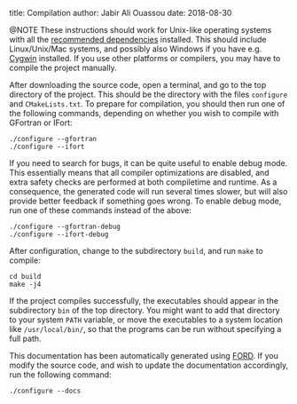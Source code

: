 title:  Compilation
author: Jabir Ali Ouassou
date:   2018-08-30



@NOTE
  These instructions should work for Unix-like operating systems with all the [recommended dependencies](01-dependencies.html) installed.
  This should include Linux/Unix/Mac systems, and possibly also Windows if you have e.g. [Cygwin](https://www.cygwin.com/) installed. 
  If you use other platforms or compilers, you may have to compile the project manually.

After downloading the source code, open a terminal, and go to the top directory of the project.
This should be the directory with the files `configure` and `CMakeLists.txt`.
To prepare for compilation, you should then run one of the following commands, depending on whether you wish to compile with GFortran or IFort:

    ./configure --gfortran
    ./configure --ifort

If you need to search for bugs, it can be quite useful to enable debug mode.
This essentially means that all compiler optimizations are disabled, and extra safety checks are performed at both compiletime and runtime.
As a consequence, the generated code will run several times slower, but will also provide better feedback if something goes wrong.
To enable debug mode, run one of these commands instead of the above:

    ./configure --gfortran-debug
    ./configure --ifort-debug

After configuration, change to the subdirectory `build`, and run `make` to compile:

    cd build
    make -j4

If the project compiles successfully, the executables should appear in the subdirectory `bin` of the top directory. 
You might want to add that directory to your system `PATH` variable, or move the executables to a system location like `/usr/local/bin/`, so that the programs can be run without specifying a full path.

This documentation has been automatically generated using [FORD](https://github.com/cmacmackin/ford).
If you modify the source code, and wish to update the documentation accordingly, run the following command:

    ./configure --docs

